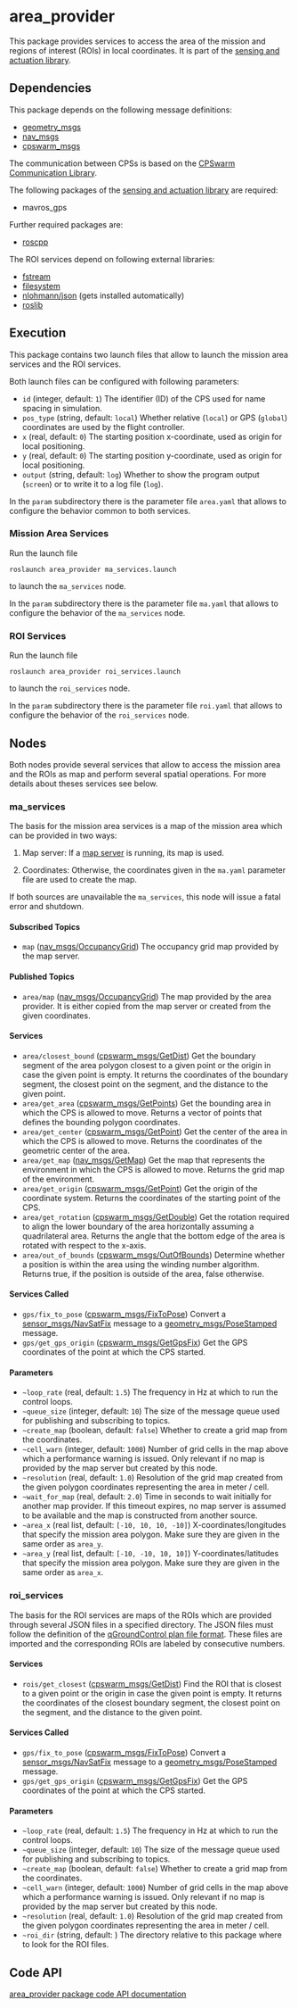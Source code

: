# area_provider

This package provides services to access the area of the mission and regions of interest (ROIs) in local coordinates. It is part of the [sensing and actuation library](https://github.com/cpswarm/sensing_actuation).

## Dependencies
This package depends on the following message definitions:
* [geometry_msgs](https://wiki.ros.org/geometry_msgs)
* [nav_msgs](https://wiki.ros.org/nav_msgs)
* [cpswarm_msgs](https://cpswarm.github.io/cpswarm_msgs/html/index-msg.html)

The communication between CPSs is based on the [CPSwarm Communication Library](https://github.com/cpswarm/swarmio).

The following packages of the [sensing and actuation library](https://github.com/cpswarm/sensing_actuation) are required:
* mavros_gps

Further required packages are:
* [roscpp](https://wiki.ros.org/roscpp/)

The ROI services depend on following external libraries:
* [fstream](https://en.cppreference.com/w/cpp/header/fstream)
* [filesystem](https://en.cppreference.com/w/cpp/filesystem)
* [nlohmann/json](https://github.com/nlohmann/json) (gets installed automatically)
* [roslib](https://wiki.ros.org/roslib)

## Execution
This package contains two launch files that allow to launch the mission area services and the ROI services.

Both launch files can be configured with following parameters:
* `id` (integer, default: `1`)
  The identifier (ID) of the CPS used for name spacing in simulation.
* `pos_type` (string, default: `local`)
  Whether relative (`local`) or GPS (`global`) coordinates are used by the flight controller.
* `x` (real, default: `0`)
  The starting position x-coordinate, used as origin for local positioning.
* `y` (real, default: `0`)
  The starting position y-coordinate, used as origin for local positioning.
* `output` (string, default: `log`)
  Whether to show the program output (`screen`) or to write it to a log file (`log`).

In the `param` subdirectory there is the parameter file `area.yaml` that allows to configure the behavior common to both services.

### Mission Area Services
Run the launch file
```
roslaunch area_provider ma_services.launch
```
to launch the `ma_services` node.

In the `param` subdirectory there is the parameter file `ma.yaml` that allows to configure the behavior of the `ma_services` node.

### ROI Services
Run the launch file
```
roslaunch area_provider roi_services.launch
```
to launch the `roi_services` node.

In the `param` subdirectory there is the parameter file `roi.yaml` that allows to configure the behavior of the `roi_services` node.

## Nodes
Both nodes provide several services that allow to access the mission area and the ROIs as map and perform several spatial operations. For more details about theses services see below.

### ma_services
The basis for the mission area services is a map of the mission area which can be provided in two ways:

1. Map server: If a [map server](https://wiki.ros.org/map_server) is running, its map is used.

2. Coordinates: Otherwise, the coordinates given in the `ma.yaml` parameter file are used to create the map.

If both sources are unavailable the `ma_services`, this node will issue a fatal error and shutdown.

#### Subscribed Topics
* `map` ([nav_msgs/OccupancyGrid](https://docs.ros.org/en/api/nav_msgs/html/msg/OccupancyGrid.html))
  The occupancy grid map provided by the map server.

#### Published Topics
* `area/map` ([nav_msgs/OccupancyGrid](https://docs.ros.org/en/api/nav_msgs/html/msg/OccupancyGrid.html))
  The map provided by the area provider. It is either copied from the map server or created from the given coordinates.

#### Services
* `area/closest_bound` ([cpswarm_msgs/GetDist](https://cpswarm.github.io/cpswarm_msgs/html/srv/GetDist.html))
  Get the boundary segment of the area polygon closest to a given point or the origin in case the given point is empty. It returns the coordinates of the boundary segment, the closest point on the segment, and the distance to the given point.
* `area/get_area` ([cpswarm_msgs/GetPoints](https://cpswarm.github.io/cpswarm_msgs/html/srv/GetPoints.html))
  Get the bounding area in which the CPS is allowed to move. Returns a vector of points that defines the bounding polygon coordinates.
* `area/get_center` ([cpswarm_msgs/GetPoint](https://cpswarm.github.io/cpswarm_msgs/html/srv/GetPoint.html))
  Get the center of the area in which the CPS is allowed to move. Returns the coordinates of the geometric center of the area.
* `area/get_map` ([nav_msgs/GetMap](https://docs.ros.org/en/api/nav_msgs/html/srv/GetMap.html))
  Get the map that represents the environment in which the CPS is allowed to move. Returns the grid map of the environment.
* `area/get_origin` ([cpswarm_msgs/GetPoint](https://cpswarm.github.io/cpswarm_msgs/html/srv/GetPoint.html))
  Get the origin of the coordinate system. Returns the coordinates of the starting point of the CPS.
* `area/get_rotation` ([cpswarm_msgs/GetDouble](https://cpswarm.github.io/cpswarm_msgs/html/srv/GetDouble.html))
  Get the rotation required to align the lower boundary of the area horizontally assuming a quadrilateral area. Returns the angle that the bottom edge of the area is rotated with respect to the x-axis.
* `area/out_of_bounds` ([cpswarm_msgs/OutOfBounds](https://cpswarm.github.io/cpswarm_msgs/html/srv/OutOfBounds.html))
  Determine whether a position is within the area using the winding number algorithm. Returns true, if the position is outside of the area, false otherwise.

#### Services Called
* `gps/fix_to_pose` ([cpswarm_msgs/FixToPose](https://cpswarm.github.io/cpswarm_msgs/html/srv/FixToPose.html))
  Convert a [sensor_msgs/NavSatFix](https://docs.ros.org/en/api/sensor_msgs/html/msg/NavSatFix.html) message to a [geometry_msgs/PoseStamped](https://docs.ros.org/en/api/geometry_msgs/html/msg/PoseStamped.html) message.
* `gps/get_gps_origin` ([cpswarm_msgs/GetGpsFix](https://cpswarm.github.io/cpswarm_msgs/html/srv/GetGpsFix.html))
  Get the GPS coordinates of the point at which the CPS started.

#### Parameters
* `~loop_rate` (real, default: `1.5`)
  The frequency in Hz at which to run the control loops.
* `~queue_size` (integer, default: `10`)
  The size of the message queue used for publishing and subscribing to topics.
* `~create_map` (boolean, default: `false`)
  Whether to create a grid map from the coordinates.
* `~cell_warn` (integer, default: `1000`)
  Number of grid cells in the map above which a performance warning is issued. Only relevant if no map is provided by the map server but created by this node.
* `~resolution` (real, default: `1.0`)
  Resolution of the grid map created from the given polygon coordinates representing the area in meter / cell.
* `~wait_for_map` (real, default: `2.0`)
  Time in seconds to wait initially for another map provider. If this timeout expires, no map server is assumed to be available and the map is constructed from another source.
* `~area_x` (real list, default: `[-10, 10, 10, -10]`)
  X-coordinates/longitudes that specify the mission area polygon. Make sure they are given in the same order as `area_y`.
* `~area_y` (real list, default: `[-10, -10, 10, 10]`)
  Y-coordinates/latitudes that specify the mission area polygon. Make sure they are given in the same order as `area_x`.

### roi_services
The basis for the ROI services are maps of the ROIs which are provided through several JSON files in a specified directory. The JSON files must follow the definition of the [qGroundControl plan file format](https://dev.qgroundcontrol.com/master/en/file_formats/plan.html). These files are imported and the corresponding ROIs are labeled by consecutive numbers.

#### Services
* `rois/get_closest` ([cpswarm_msgs/GetDist](https://cpswarm.github.io/cpswarm_msgs/html/srv/GetDist.html))
  Find the ROI that is closest to a given point or the origin in case the given point is empty. It returns the coordinates of the closest boundary segment, the closest point on the segment, and the distance to the given point.

#### Services Called
* `gps/fix_to_pose` ([cpswarm_msgs/FixToPose](https://cpswarm.github.io/cpswarm_msgs/html/srv/FixToPose.html))
  Convert a [sensor_msgs/NavSatFix](https://docs.ros.org/en/api/sensor_msgs/html/msg/NavSatFix.html) message to a [geometry_msgs/PoseStamped](https://docs.ros.org/en/api/geometry_msgs/html/msg/PoseStamped.html) message.
* `gps/get_gps_origin` ([cpswarm_msgs/GetGpsFix](https://cpswarm.github.io/cpswarm_msgs/html/srv/GetGpsFix.html))
  Get the GPS coordinates of the point at which the CPS started.

#### Parameters
* `~loop_rate` (real, default: `1.5`)
  The frequency in Hz at which to run the control loops.
* `~queue_size` (integer, default: `10`)
  The size of the message queue used for publishing and subscribing to topics.
* `~create_map` (boolean, default: `false`)
  Whether to create a grid map from the coordinates.
* `~cell_warn` (integer, default: `1000`)
  Number of grid cells in the map above which a performance warning is issued. Only relevant if no map is provided by the map server but created by this node.
* `~resolution` (real, default: `1.0`)
  Resolution of the grid map created from the given polygon coordinates representing the area in meter / cell.
* `~roi_dir` (string, default: )
  The directory relative to this package where to look for the ROI files.

## Code API
[area_provider package code API documentation](https://cpswarm.github.io/sensing_actuation/area_provider/docs/html/files.html)
